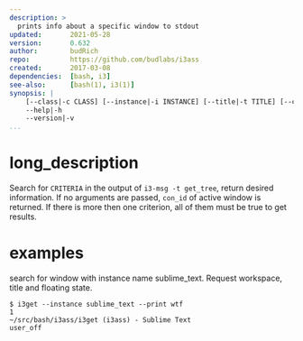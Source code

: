 ```yaml
---
description: >
  prints info about a specific window to stdout
updated:       2021-05-28
version:       0.632
author:        budRich
repo:          https://github.com/budlabs/i3ass
created:       2017-03-08
dependencies:  [bash, i3]
see-also:      [bash(1), i3(1)]
synopsis: |
    [--class|-c CLASS] [--instance|-i INSTANCE] [--title|-t TITLE] [--conid|-n CON_ID] [--id|-d WIN_ID] [--mark|-m MARK] [--titleformat|-o TITLE_FORMAT] [--active|-a] [--synk|-y] [--print|-r OUTPUT] [--json TREE]      
    --help|-h
    --version|-v
...
```


# long_description

Search for `CRITERIA` in the output of `i3-msg -t get_tree`,
return desired information.
If no arguments are passed,
`con_id` of active window is returned.
If there is more then one criterion,
all of them must be true to get results.

# examples

search for window with instance name sublime_text. 
Request workspace, title and floating state.  

``` shell
$ i3get --instance sublime_text --print wtf 
1
~/src/bash/i3ass/i3get (i3ass) - Sublime Text
user_off
```
